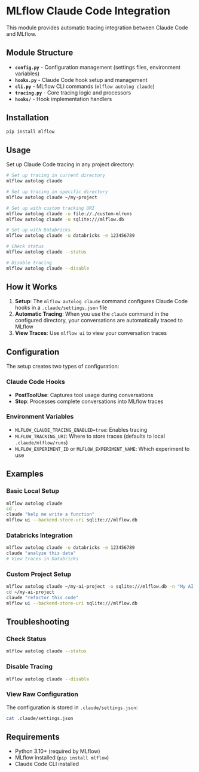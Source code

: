 # MLflow Claude Code Integration

This module provides automatic tracing integration between Claude Code and MLflow.

## Module Structure

- **`config.py`** - Configuration management (settings files, environment variables)
- **`hooks.py`** - Claude Code hook setup and management
- **`cli.py`** - MLflow CLI commands (`mlflow autolog claude`)
- **`tracing.py`** - Core tracing logic and processors
- **`hooks/`** - Hook implementation handlers

## Installation

```bash
pip install mlflow
```

## Usage

Set up Claude Code tracing in any project directory:

```bash
# Set up tracing in current directory
mlflow autolog claude

# Set up tracing in specific directory
mlflow autolog claude ~/my-project

# Set up with custom tracking URI
mlflow autolog claude -u file://./custom-mlruns
mlflow autolog claude -u sqlite:///mlflow.db

# Set up with Databricks
mlflow autolog claude -u databricks -e 123456789

# Check status
mlflow autolog claude --status

# Disable tracing
mlflow autolog claude --disable
```

## How it Works

1. **Setup**: The `mlflow autolog claude` command configures Claude Code hooks in a `.claude/settings.json` file
2. **Automatic Tracing**: When you use the `claude` command in the configured directory, your conversations are automatically traced to MLflow
3. **View Traces**: Use `mlflow ui` to view your conversation traces

## Configuration

The setup creates two types of configuration:

### Claude Code Hooks

- **PostToolUse**: Captures tool usage during conversations
- **Stop**: Processes complete conversations into MLflow traces

### Environment Variables

- `MLFLOW_CLAUDE_TRACING_ENABLED=true`: Enables tracing
- `MLFLOW_TRACKING_URI`: Where to store traces (defaults to local `.claude/mlflow/runs`)
- `MLFLOW_EXPERIMENT_ID` or `MLFLOW_EXPERIMENT_NAME`: Which experiment to use

## Examples

### Basic Local Setup

```bash
mlflow autolog claude
cd .
claude "help me write a function"
mlflow ui --backend-store-uri sqlite:///mlflow.db
```

### Databricks Integration

```bash
mlflow autolog claude -u databricks -e 123456789
claude "analyze this data"
# View traces in Databricks
```

### Custom Project Setup

```bash
mlflow autolog claude ~/my-ai-project -u sqlite:///mlflow.db -n "My AI Project"
cd ~/my-ai-project
claude "refactor this code"
mlflow ui --backend-store-uri sqlite:///mlflow.db
```

## Troubleshooting

### Check Status

```bash
mlflow autolog claude --status
```

### Disable Tracing

```bash
mlflow autolog claude --disable
```

### View Raw Configuration

The configuration is stored in `.claude/settings.json`:

```bash
cat .claude/settings.json
```

## Requirements

- Python 3.10+ (required by MLflow)
- MLflow installed (`pip install mlflow`)
- Claude Code CLI installed
